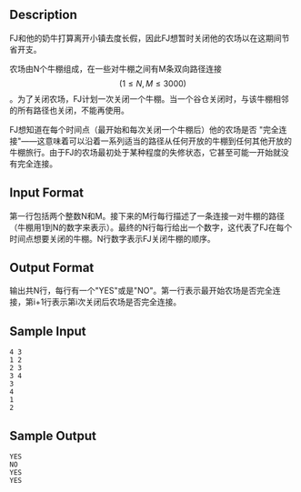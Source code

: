 ## Description

FJ和他的奶牛打算离开小镇去度长假，因此FJ想暂时关闭他的农场以在这期间节省开支。

农场由N个牛棚组成，在一些对牛棚之间有M条双向路径连接$$(1 \leq N,M \leq 3000)$$。为了关闭农场，FJ计划一次关闭一个牛棚。当一个谷仓关闭时，与该牛棚相邻的所有路径也关闭，不能再使用。

FJ想知道在每个时间点（最开始和每次关闭一个牛棚后）他的农场是否 "完全连接"——这意味着可以沿着一系列适当的路径从任何开放的牛棚到任何其他开放的牛棚旅行。由于FJ的农场最初处于某种程度的失修状态，它甚至可能一开始就没有完全连接。

## Input Format

第一行包括两个整数N和M。接下来的M行每行描述了一条连接一对牛棚的路径（牛棚用1到N的数字来表示）。最终的N行每行给出一个数字，这代表了FJ在每个时间点想要关闭的牛棚。N行数字表示FJ关闭牛棚的顺序。

## Output Format

输出共N行，每行有一个"YES"或是"NO"。第一行表示最开始农场是否完全连接，第i+1行表示第i次关闭后农场是否完全连接。

## Sample Input

```
4 3
1 2
2 3
3 4
3
4
1
2
```

## Sample Output

```
YES
NO
YES
YES
```



